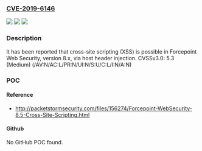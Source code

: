 ### [CVE-2019-6146](https://cve.mitre.org/cgi-bin/cvename.cgi?name=CVE-2019-6146)
![](https://img.shields.io/static/v1?label=Product&message=Forcepoint%20Web%20Security&color=blue)
![](https://img.shields.io/static/v1?label=Version&message=n%2Fa&color=blue)
![](https://img.shields.io/static/v1?label=Vulnerability&message=CWE-79%3A%20Improper%20Neutralization%20of%20Input%20During%20Web%20Page%20Generation%20('Cross-site%20Scripting')&color=brighgreen)

### Description

It has been reported that cross-site scripting (XSS) is possible in Forcepoint Web Security, version 8.x, via host header injection. CVSSv3.0: 5.3 (Medium) (/AV:N/AC:L/PR:N/UI:N/S:U/C:L/I:N/A:N)

### POC

#### Reference
- http://packetstormsecurity.com/files/156274/Forcepoint-WebSecurity-8.5-Cross-Site-Scripting.html

#### Github
No GitHub POC found.

